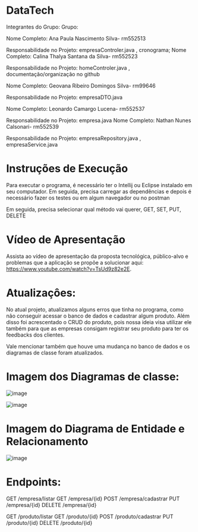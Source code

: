 # DataTech
Integrantes do Grupo:
Grupo:

Nome Completo: Ana Paula Nascimento Silva- rm552513

Responsabilidade no Projeto: empresaControler.java , cronograma;
Nome Completo: Calina Thalya Santana da Silva- rm552523

Responsabilidade no Projeto: homeControler.java , documentação/organização no github

Nome Completo: Geovana Ribeiro Domingos Silva- rm99646

Responsabilidade no Projeto: empresaDTO.java

Nome Completo: Leonardo Camargo Lucena- rm552537

Responsabilidade no Projeto: empresa.java
Nome Completo: Nathan Nunes Calsonari- rm552539

Responsabilidade no Projeto: empresaRepository.java , empresaService.java

# Instruções de Execução
Para executar o programa, é necessário ter o Intellij ou Eclipse instalado em seu computador. Em seguida, precisa carregar as dependências e depois é necessário fazer os testes ou em algum navegador ou no postman

Em seguida, precisa selecionar qual método vai querer, GET, SET, PUT, DELETE

# Vídeo de Apresentação
Assista ao vídeo de apresentação da proposta tecnológica, público-alvo e problemas que a aplicação se propõe a solucionar aqui: https://www.youtube.com/watch?v=TsUd9z82e2E.

# Atualizaçôes:
No atual projeto, atualizamos alguns erros que tinha no programa, como não conseguir acessar o banco de dados e cadastrar algum produto. Além disso foi acrescentado o CRUD do produto, pois nossa ideia visa utilizar
ele também para que as empresas consigam registrar seu produto para ter os feedbacks dos clientes. 

Vale mencionar também que houve uma mudança no banco de dados e os diagramas de classe foram atualizados.

# Imagem dos Diagramas de classe:
![image](https://github.com/NathanNunesCalsonari/JavaAdvanced_Sprint2/assets/130010914/c787ba51-d6e9-449f-82c0-b08eab6d44bf)

![image](https://github.com/NathanNunesCalsonari/JavaAdvanced_Sprint2/assets/130010914/c6968ffc-ac64-4226-b28a-c804ee2324cb)

# Imagem do Diagrama de Entidade e Relacionamento
![image](https://github.com/NathanNunesCalsonari/JavaAdvanced_Sprint2/assets/130010914/4b612fc8-8035-4ee5-b3b9-03d147687718)

# Endpoints:
GET /empresa/listar
GET /empresa/{id}
POST /empresa/cadastrar
PUT /empresa/{id}
DELETE /empresa/{id}

GET /produto/listar
GET /produto/{id}
POST /produto/cadastrar
PUT /produto/{id}
DELETE /produto/{id}
